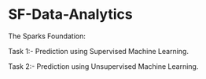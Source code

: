 # SF-Data-Analytics
The Sparks Foundation:

Task 1:- Prediction using Supervised Machine Learning.

Task 2:- Prediction using Unsupervised Machine Learning.
